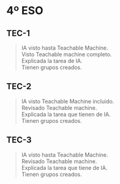 # 4º ESO #

## TEC-1 ##

> IA visto hasta Teachable Machine. <br>
> Visto Teachable machine completo. <br>
> Explicada la tarea de IA. <br> 
> Tienen grupos creados.

## TEC-2 ##

> IA visto Teachable Machine incluido.<br>
> Revisado Teachable machine. <br>
> Explicada la tarea que tienen de IA. <br>
> Tienen grupos creados.

## TEC-3 ##

> IA visto hasta Teachable Machine. <br>
> Revisado Teachable machine. <br>
> Explicada la tarea que tiene de IA. <br>
> Tienen grupos creados. 

